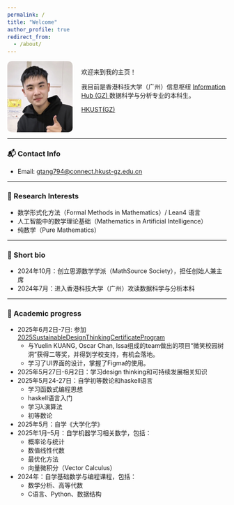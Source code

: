 ```yaml
---
permalink: /
title: "Welcome"
author_profile: true
redirect_from:
  - /about/
---
```


<div style="display: flex; align-items: flex-start; gap: 20px;">
  <img src="/images/avatar.png" alt="My photo" style="width: 150px; border-radius: 10px;" loading="lazy">

  <div>
    <p>欢迎来到我的主页！</p>
    <p>
      我目前是香港科技大学（广州）信息枢纽
      <a href="https://www.hkust-gz.edu.cn/academics/hubs-and-thrust-areas/information-hub/" target="_blank">
        Information Hub (GZ)
      </a>
      数据科学与分析专业的本科生。
    </p>
    <p>
      <a href="https://www.hkust-gz.edu.cn/" target="_blank">HKUST(GZ)</a>
    </p>
  </div>
</div>

---

### 📬 Contact Info
- Email: gtang794@connect.hkust-gz.edu.cn

---

### 🔬 Research Interests
- 数学形式化方法（Formal Methods in Mathematics）/ Lean4 语言  
- 人工智能中的数学理论基础（Mathematics in Artificial Intelligence）  
- 纯数学（Pure Mathematics）  

---

### 👤 Short bio
- 2024年10月：创立思源数学学派（MathSource Society），担任创始人兼主席  
- 2024年7月：进入香港科技大学（广州）攻读数据科学与分析本科  

---

### 📘 Academic progress
- 2025年6月2日-7日: 参加<a href="[https://www.hkust-gz.edu.cn/academics/hubs-and-thrust-areas/information-hub/](https://ssc.hkust.edu.hk/opportunities-events/sustainable-design-thinking-certificate-program-2025)" target="_blank">2025SustainableDesignThinkingCertificateProgram</a>
  - 与Yuelin KUANG, Oscar Chan, lssa组成的team做出的项目“微笑校园树洞”获得二等奖，并得到学校支持，有机会落地。
  - 学习了UI界面的设计，掌握了Figma的使用。
- 2025年5月27日-6月2日：学习design thinking和可持续发展相关知识
- 2025年5月24-27日：自学初等数论和haskell语言
  - 学习函数式编程思想
  - haskell语言入门
  - 学习λ演算法
  - 初等数论
- 2025年5月：自学《大学化学》
- 2025年1月–5月：自学机器学习相关数学，包括：
  - 概率论与统计
  - 数值线性代数
  - 最优化方法
  - 向量微积分（Vector Calculus）
- 2024年：自学基础数学与编程课程，包括：
  - 数学分析、高等代数
  - C语言、Python、数据结构
